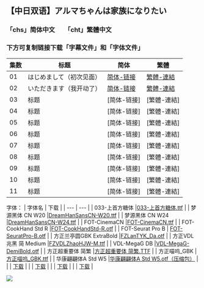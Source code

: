 ## 【中日双语】アルマちゃんは家族になりたい

### 「chs」简体中文　　「cht」繁體中文
### 下方可复制链接下载「字幕文件」和「字体文件」

| 集数 | 标题 | 简体 | 繁體 |
| --- | --- | --- | --- |
| 01 | はじめまして（初次见面） | [简体-链接](https://github.com/smzase/smzase_sub/blob/main/Alma-chan%EF%BC%88%E5%B0%8F%E9%98%BF%E5%B0%94%E7%8E%9B%E6%83%B3%E8%A6%81%E6%88%90%E4%B8%BA%E5%AE%B6%E4%BA%BA%EF%BC%89/%5B%E4%B8%89%E6%98%8E%E6%B2%BB%E6%91%86%E7%83%82%E7%BB%84%5D%20%E5%B0%8F%E9%98%BF%E5%B0%94%E7%8E%9B%E6%83%B3%E8%A6%81%E6%88%90%E4%B8%BA%E5%AE%B6%E4%BA%BA%20-%20S01E01.chs.ass) | [繁體-連結](https://github.com/smzase/smzase_sub/blob/main/Alma-chan%EF%BC%88%E5%B0%8F%E9%98%BF%E5%B0%94%E7%8E%9B%E6%83%B3%E8%A6%81%E6%88%90%E4%B8%BA%E5%AE%B6%E4%BA%BA%EF%BC%89/%5B%E4%B8%89%E6%98%8E%E6%B2%BB%E6%91%86%E7%83%82%E7%BB%84%5D%20%E5%B0%8F%E9%98%BF%E5%B0%94%E7%8E%9B%E6%83%B3%E8%A6%81%E6%88%90%E4%B8%BA%E5%AE%B6%E4%BA%BA%20-%20S01E01.cht.ass) |
| 02 | いただきます（我开动了） | [简体-链接](https://github.com/smzase/smzase_sub/blob/main/Alma-chan%EF%BC%88%E5%B0%8F%E9%98%BF%E5%B0%94%E7%8E%9B%E6%83%B3%E8%A6%81%E6%88%90%E4%B8%BA%E5%AE%B6%E4%BA%BA%EF%BC%89/%5B%E4%B8%89%E6%98%8E%E6%B2%BB%E6%91%86%E7%83%82%E7%BB%84%5D%20%E5%B0%8F%E9%98%BF%E5%B0%94%E7%8E%9B%E6%83%B3%E8%A6%81%E6%88%90%E4%B8%BA%E5%AE%B6%E4%BA%BA%20-%20S01E02.chs.ass) | [繁體-連結](https://github.com/smzase/smzase_sub/blob/main/Alma-chan%EF%BC%88%E5%B0%8F%E9%98%BF%E5%B0%94%E7%8E%9B%E6%83%B3%E8%A6%81%E6%88%90%E4%B8%BA%E5%AE%B6%E4%BA%BA%EF%BC%89/%5B%E4%B8%89%E6%98%8E%E6%B2%BB%E6%91%86%E7%83%82%E7%BB%84%5D%20%E5%B0%8F%E9%98%BF%E5%B0%94%E7%8E%9B%E6%83%B3%E8%A6%81%E6%88%90%E4%B8%BA%E5%AE%B6%E4%BA%BA%20-%20S01E02.cht.ass) |
| 03 | 标题 | [简体-链接] | [繁體-連結] |
| 04 | 标题 | [简体-链接] | [繁體-連結] |
| 05 | 标题 | [简体-链接] | [繁體-連結] |
| 06 | 标题 | [简体-链接] | [繁體-連結] |
| 07 | 标题 | [简体-链接] | [繁體-連結] |
| 08 | 标题 | [简体-链接] | [繁體-連結] |
| 09 | 标题 | [简体-链接] | [繁體-連結] |
| 10 | 标题 | [简体-链接] | [繁體-連結] |
| 11 | 标题 | [简体-链接] | [繁體-連結] |

字体：
| 字体名 | 下载 |
| --- | --- |
| 033-上首方糖体 |[033-上首方糖体.ttf](https://github.com/smzase/smzase_sub/blob/main/Alma-chan%EF%BC%88%E5%B0%8F%E9%98%BF%E5%B0%94%E7%8E%9B%E6%83%B3%E8%A6%81%E6%88%90%E4%B8%BA%E5%AE%B6%E4%BA%BA%EF%BC%89/fonts/033-%E4%B8%8A%E9%A6%96%E6%96%B9%E7%B3%96%E4%BD%93.ttf) |
| 梦源黑体 CN W20 |[DreamHanSansCN-W20.ttf](https://github.com/smzase/smzase_sub/blob/main/Alma-chan%EF%BC%88%E5%B0%8F%E9%98%BF%E5%B0%94%E7%8E%9B%E6%83%B3%E8%A6%81%E6%88%90%E4%B8%BA%E5%AE%B6%E4%BA%BA%EF%BC%89/fonts/DreamHanSansCN-W20.ttf) |
| 梦源黑体 CN W24 |[DreamHanSansCN-W24.ttf](https://github.com/smzase/smzase_sub/blob/main/Alma-chan%EF%BC%88%E5%B0%8F%E9%98%BF%E5%B0%94%E7%8E%9B%E6%83%B3%E8%A6%81%E6%88%90%E4%B8%BA%E5%AE%B6%E4%BA%BA%EF%BC%89/fonts/DreamHanSansCN-W24.ttf) |
| FOT-CinemaCN |[FOT-CinemaCN.ttf](https://github.com/smzase/smzase_sub/blob/main/Alma-chan%EF%BC%88%E5%B0%8F%E9%98%BF%E5%B0%94%E7%8E%9B%E6%83%B3%E8%A6%81%E6%88%90%E4%B8%BA%E5%AE%B6%E4%BA%BA%EF%BC%89/fonts/FOT-CinemaCN.ttf) |
| FOT-CookHand Std R |[FOT-CookHandStd-R.otf](https://github.com/smzase/smzase_sub/blob/main/Alma-chan%EF%BC%88%E5%B0%8F%E9%98%BF%E5%B0%94%E7%8E%9B%E6%83%B3%E8%A6%81%E6%88%90%E4%B8%BA%E5%AE%B6%E4%BA%BA%EF%BC%89/fonts/FOT-CookHandStd-R.otf) |
| FOT-Seurat Pro B | [FOT-SeuratPro-B.otf](https://github.com/smzase/smzase_sub/blob/main/Alma-chan%EF%BC%88%E5%B0%8F%E9%98%BF%E5%B0%94%E7%8E%9B%E6%83%B3%E8%A6%81%E6%88%90%E4%B8%BA%E5%AE%B6%E4%BA%BA%EF%BC%89/fonts/FOT-SeuratPro-B.otf) |
| 方正兰亭圆GBK ExtraBold |[FZLanTYK_Da.otf](https://github.com/smzase/smzase_sub/blob/main/Alma-chan%EF%BC%88%E5%B0%8F%E9%98%BF%E5%B0%94%E7%8E%9B%E6%83%B3%E8%A6%81%E6%88%90%E4%B8%BA%E5%AE%B6%E4%BA%BA%EF%BC%89/fonts/FZLanTYK_Da.otf) |
| 方正VDL兆黑 简 Medium |[FZVDLZhaoHJW-M.ttf](https://github.com/smzase/smzase_sub/blob/main/Alma-chan%EF%BC%88%E5%B0%8F%E9%98%BF%E5%B0%94%E7%8E%9B%E6%83%B3%E8%A6%81%E6%88%90%E4%B8%BA%E5%AE%B6%E4%BA%BA%EF%BC%89/fonts/FZVDLZhaoHJW-M.ttf) |
| VDL-MegaG DB |[VDL-MegaG-DemiBold.otf](https://github.com/smzase/smzase_sub/blob/main/Alma-chan%EF%BC%88%E5%B0%8F%E9%98%BF%E5%B0%94%E7%8E%9B%E6%83%B3%E8%A6%81%E6%88%90%E4%B8%BA%E5%AE%B6%E4%BA%BA%EF%BC%89/fonts/VDL-MegaG-DemiBold.otf) |
| 方正超重要体 简繁 |[方正超重要体 简繁.TTF](https://github.com/smzase/smzase_sub/blob/main/Alma-chan%EF%BC%88%E5%B0%8F%E9%98%BF%E5%B0%94%E7%8E%9B%E6%83%B3%E8%A6%81%E6%88%90%E4%B8%BA%E5%AE%B6%E4%BA%BA%EF%BC%89/fonts/%E6%96%B9%E6%AD%A3%E8%B6%85%E9%87%8D%E8%A6%81%E4%BD%93%20%E7%AE%80%E7%B9%81.TTF) |
| 方正喵呜_GBK |[方正喵呜_GBK.ttf](https://github.com/smzase/smzase_sub/blob/main/Alma-chan%EF%BC%88%E5%B0%8F%E9%98%BF%E5%B0%94%E7%8E%9B%E6%83%B3%E8%A6%81%E6%88%90%E4%B8%BA%E5%AE%B6%E4%BA%BA%EF%BC%89/fonts/%E6%96%B9%E6%AD%A3%E5%96%B5%E5%91%9C_GBK.ttf) |
| 华康翩翩体A Std W5 |[华康翩翩体A Std W5.otf（压缩包）](https://github.com/smzase/smzase_sub/blob/main/Alma-chan%EF%BC%88%E5%B0%8F%E9%98%BF%E5%B0%94%E7%8E%9B%E6%83%B3%E8%A6%81%E6%88%90%E4%B8%BA%E5%AE%B6%E4%BA%BA%EF%BC%89/fonts/%E5%8D%8E%E5%BA%B7%E7%BF%A9%E7%BF%A9%E4%BD%93A%20Std%20W5.7z) |
| | [下载]() |
| | [下载]() |
| | [下载]() |
| | [下载]() |

![](https://pic1.imgdb.cn/item/68ed927ac5157e1a886d5b21.jpg)

